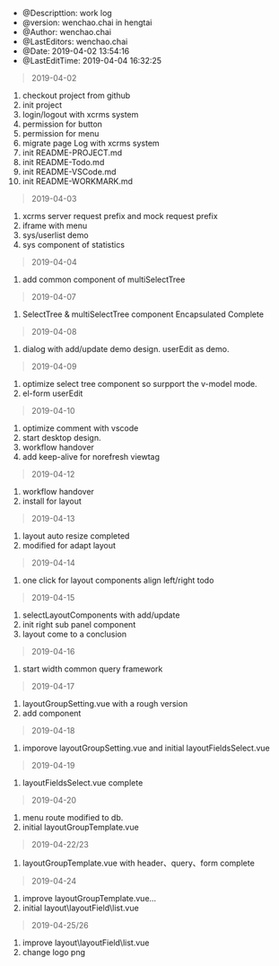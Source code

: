  * @Descripttion: work log
 * @version:  wenchao.chai in hengtai
 * @Author: wenchao.chai
 * @LastEditors: wenchao.chai
 * @Date: 2019-04-02 13:54:16
 * @LastEditTime: 2019-04-04 16:32:25

> 2019-04-02

1. checkout project from github
2. init project
3. login/logout with xcrms system 
4. permission for button
5. permission for menu
6. migrate page Log with xcrms system
7. init README-PROJECT.md
8. init README-Todo.md
9. init README-VSCode.md 
10. init README-WORKMARK.md 

> 2019-04-03

1. xcrms server request prefix and mock request prefix
2. iframe with menu
3. sys/userlist demo
4. sys component of statistics

> 2019-04-04

1. add common component of multiSelectTree 

> 2019-04-07

1. SelectTree & multiSelectTree component Encapsulated Complete

> 2019-04-08

1. dialog with add/update demo design. userEdit as demo.

> 2019-04-09

1. optimize select tree component so surpport the v-model mode.  
2. el-form userEdit

> 2019-04-10  

1. optimize comment with vscode   
2. start desktop design.  
3. workflow handover
4. add keep-alive for norefresh viewtag

> 2019-04-12 

1. workflow handover  
2. install <vue-draggable-resizable> for layout

> 2019-04-13

1. layout auto resize completed
2. <vue-draggable-resizable> modified for adapt layout

> 2019-04-14  

1. one click for layout components align left/right todo

> 2019-04-15  

1. selectLayoutComponents with add/update 
2. init right sub panel component  
3. layout come to a conclusion  

> 2019-04-16  

1. start width common query framework  

> 2019-04-17  

1. layoutGroupSetting.vue with a rough version
2. add component <vue-TableHeader> 

> 2019-04-18  

1. imporove layoutGroupSetting.vue and initial layoutFieldsSelect.vue

> 2019-04-19  

1. layoutFieldsSelect.vue complete

> 2019-04-20  

1. menu route modified to db.
2. initial layoutGroupTemplate.vue

> 2019-04-22/23

1. layoutGroupTemplate.vue with header、query、form complete

> 2019-04-24  

1. improve layoutGroupTemplate.vue...
2. initial layout\layoutField\list.vue 

> 2019-04-25/26  

1. improve layout\layoutField\list.vue 
2. change logo png



